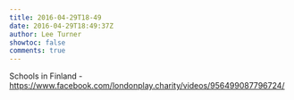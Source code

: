```yaml
---
title: 2016-04-29T18-49
date: 2016-04-29T18:49:37Z
author: Lee Turner
showtoc: false
comments: true
---
```


Schools in Finland - https://www.facebook.com/londonplay.charity/videos/956499087796724/

